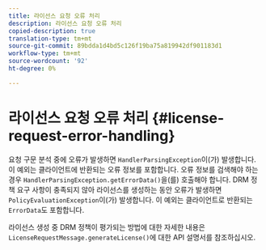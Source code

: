 ```yaml
---
title: 라이선스 요청 오류 처리
description: 라이선스 요청 오류 처리
copied-description: true
translation-type: tm+mt
source-git-commit: 89bdda1d4bd5c126f19ba75a819942df901183d1
workflow-type: tm+mt
source-wordcount: '92'
ht-degree: 0%

---
```



# 라이선스 요청 오류 처리 {#license-request-error-handling}

요청 구문 분석 중에 오류가 발생하면 `HandlerParsingException`이(가) 발생합니다. 이 예외는 클라이언트에 반환되는 오류 정보를 포함합니다. 오류 정보를 검색해야 하는 경우 `HandlerParsingException.getErrorData()`을(를) 호출해야 합니다. DRM 정책 요구 사항이 충족되지 않아 라이선스를 생성하는 동안 오류가 발생하면 `PolicyEvaluationException`이(가) 발생합니다. 이 예외는 클라이언트로 반환되는 `ErrorData`도 포함합니다.

라이선스 생성 중 DRM 정책이 평가되는 방법에 대한 자세한 내용은 `LicenseRequestMessage.generateLicense()`에 대한 API 설명서를 참조하십시오.
